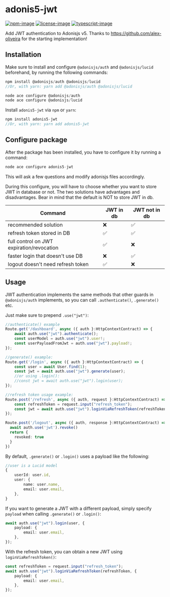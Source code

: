 # adonis5-jwt

[![npm-image]][npm-url] [![license-image]][license-url] [![typescript-image]][typescript-url]

Add JWT authentication to Adonisjs v5. 
Thanks to https://github.com/alex-oliveira for the starting implementation!

## Installation

Make sure to install and configure `@adonisjs/auth` and `@adonisjs/lucid` beforehand, by running the following commands:

```js
npm install @adonisjs/auth @adonisjs/lucid 
//Or, with yarn: yarn add @adonisjs/auth @adonisjs/lucid

node ace configure @adonisjs/auth
node ace configure @adonisjs/lucid
```

Install `adonis5-jwt` via `npm` or `yarn`:

```js
npm install adonis5-jwt
//Or, with yarn: yarn add adonis5-jwt
```

## Configure package

After the package has been installed, you have to configure it by running a command:

```js
node ace configure adonis5-jwt
```

This will ask a few questions and modify adonisjs files accordingly. 

During this configure, you will have to choose whether you want to store JWT in database or not.
The two solutions have advantages and disadvantages. Bear in mind that the default is NOT to store JWT in db.

| Command | JWT in db | JWT not in db |
| --- | --- | --- |
| recommended solution | :x: | :white_check_mark: |
| refresh token stored in DB | :white_check_mark: | :white_check_mark: |
| full control on JWT expiration/revocation | :white_check_mark: | :x: |
| faster login that doesn't use DB | :x: | :white_check_mark: |
| logout doesn't need refresh token | :white_check_mark: | :x: |

## Usage

JWT authentication implements the same methods that other guards in `@adonisjs/auth` implements, so you can call `.authenticate()`, `.generate()` etc. 

Just make sure to prepend `.use("jwt")`:

```ts
//authenticate() example
Route.get('/dashboard', async ({ auth }:HttpContextContract) => {
    await auth.use("jwt").authenticate();
    const userModel = auth.use("jwt").user!;
    const userPayloadFromJwt = auth.use("jwt").payload!;
});

//generate() example:
Route.get('/login', async ({ auth }:HttpContextContract) => {
    const user = await User.find(1);
    const jwt = await auth.use("jwt").generate(user);
    //or using .login():
    //const jwt = await auth.use("jwt").login(user);
});

//refresh token usage example:
Route.post('/refresh', async ({ auth, request }:HttpContextContract) => {
    const refreshToken = request.input("refresh_token");
    const jwt = await auth.use("jwt").loginViaRefreshToken(refreshToken);
});

Route.post('/logout', async ({ auth, response }:HttpContextContract) => {
  await auth.use('jwt').revoke()
  return {
    revoked: true
  }
})
```

By default, `.generate()` or `.login()` uses a payload like the following:

```ts
//user is a Lucid model
{
    userId: user.id,
    user: {
        name: user.name,
        email: user.email,
    },
}
```

If you want to generate a JWT with a different payload, simply specify `payload` when calling `.generate()` or `.login()`:

```ts
await auth.use("jwt").login(user, {
    payload: {
        email: user.email,
    },
});
```

With the refresh token, you can obtain a new JWT using `loginViaRefreshToken()`:

```ts
const refreshToken = request.input("refresh_token");
await auth.use("jwt").loginViaRefreshToken(refreshToken, {
    payload: {
        email: user.email,
    },
});
```

[npm-image]: https://img.shields.io/npm/v/adonis5-jwt.svg?style=for-the-badge&logo=npm
[npm-url]: https://npmjs.org/package/adonis5-jwt "npm"

[license-image]: https://img.shields.io/npm/l/adonis5-jwt?color=blueviolet&style=for-the-badge
[license-url]: LICENSE.md "license"

[typescript-image]: https://img.shields.io/badge/Typescript-294E80.svg?style=for-the-badge&logo=typescript
[typescript-url]:  "typescript"
